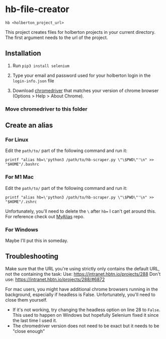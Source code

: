 # hb-file-creator

`hb <holberton_project_url>`

This project creates files for holberton projects in your current directory.
The first argument needs to the url of the project.

## Installation

1. Run `pip3 install selenium`

2. Type your email and password used for your holberton login in the `login-info.json` file

3. Download [chromedriver](https://sites.google.com/a/chromium.org/chromedriver/) that matches your version of chrome browser \(Options > Help > About Chrome\).
### Move chromedriver to this folder

## Create an alias

### For Linux

Edit the `path/to/` part of the following command and run it:

`printf "alias hb=\'python3 /path/to/hb-scraper.py \"\$PWD\"'\n" >> "$HOME"/.bashrc`
### For M1 Mac

Edit the `path/to/` part of the following command and run it:

`printf "alias hb=\'python3 /path/to/hb-scraper.py \"\$PWD\"'\n" >> "$HOME"/.zshrc` 

Unfortunately, you'll need to delete the `\` after `hb=` I can't get around this.
For reference check out [MyAlias](https://github.com/tieje/MyAliases) repo.
### For Windows

Maybe I'll put this in someday.

## Troubleshooting

Make sure that the URL you're using strictly only contains the default URL, not the containing the task:
Use: https://intranet.hbtn.io/projects/288
Don't use: https://intranet.hbtn.io/projects/288/#6872

For mac users, you might have additional chrome browsers running in the background, especially if headless is False. Unfortunately, you'll need to close them yourself.

- If it's not working, try changing the headless option on line 28 to `False`. This used to happen on Windows but hopefully Selenium fixed it since the last time I used it.
- The chromedriver version does not need to be exact but it needs to be "close enough"
